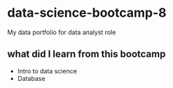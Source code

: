 # data-science-bootcamp-8
My data portfolio for data analyst role

## what did I learn from this bootcamp
- Intro to data science
- Database

